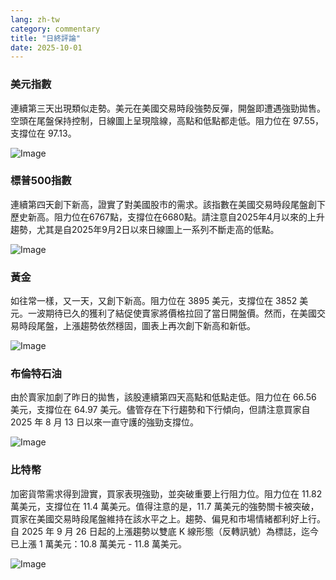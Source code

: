 ```yaml
---
lang: zh-tw
category: commentary
title: "日終評論"
date: 2025-10-01
---
```


### 美元指數

連續第三天出現類似走勢。美元在美國交易時段強勢反彈，開盤即遭遇強勁拋售。空頭在尾盤保持控制，日線圖上呈現陰線，高點和低點都走低。阻力位在 97.55，支撐位在 97.13。

![Image](https://markleighedu.github.io/img/Oct-2025/01-Oct-2025/usdindex.jpg)

### 標普500指數

連續第四天創下新高，證實了對美國股市的需求。該指數在美國交易時段尾盤創下歷史新高。阻力位在6767點，支撐位在6680點。請注意自2025年4月以來的上升趨勢，尤其是自2025年9月2日以來日線圖上一系列不斷走高的低點。

![Image](https://markleighedu.github.io/img/Oct-2025/01-Oct-2025/sp500.jpg)

### 黃金

如往常一樣，又一天，又創下新高。阻力位在 3895 美元，支撐位在 3852 美元。一波期待已久的獲利了結促使賣家將價格拉回了當日開盤價。然而，在美國交易時段尾盤，上漲趨勢依然穩固，圖表上再次創下新高和新低。

![Image](https://markleighedu.github.io/img/Oct-2025/01-Oct-2025/gold.jpg)

### 布倫特石油

由於賣家加劇了昨日的拋售，該股連續第四天高點和低點走低。阻力位在 66.56 美元，支撐位在 64.97 美元。儘管存在下行趨勢和下行傾向，但請注意買家自 2025 年 8 月 13 日以來一直守護的強勁支撐位。

![Image](https://markleighedu.github.io/img/Oct-2025/01-Oct-2025/brentoil.jpg)

### 比特幣

加密貨幣需求得到證實，買家表現強勁，並突破重要上行阻力位。阻力位在 11.82 萬美元，支撐位在 11.4 萬美元。值得注意的是，11.7 萬美元的強勢關卡被突破，買家在美國交易時段尾盤維持在該水平之上。趨勢、偏見和市場情緒都利好上行。自 2025 年 9 月 26 日起的上漲趨勢以雙底 K 線形態（反轉訊號）為標誌，迄今已上漲 1 萬美元：10.8 萬美元 - 11.8 萬美元。

![Image](https://markleighedu.github.io/img/Oct-2025/01-Oct-2025/bitcoin.jpg)

